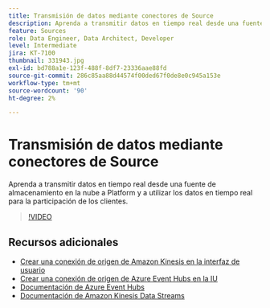 ```yaml
---
title: Transmisión de datos mediante conectores de Source
description: Aprenda a transmitir datos en tiempo real desde una fuente de almacenamiento en la nube a Platform y a utilizar los datos en tiempo real para la participación de los clientes.
feature: Sources
role: Data Engineer, Data Architect, Developer
level: Intermediate
jira: KT-7100
thumbnail: 331943.jpg
exl-id: bd788a1e-123f-488f-8df7-23336aae88fd
source-git-commit: 286c85aa88d44574f00ded67f0de8e0c945a153e
workflow-type: tm+mt
source-wordcount: '90'
ht-degree: 2%

---
```


# Transmisión de datos mediante conectores de Source

Aprenda a transmitir datos en tiempo real desde una fuente de almacenamiento en la nube a Platform y a utilizar los datos en tiempo real para la participación de los clientes.


>[!VIDEO](https://video.tv.adobe.com/v/3410102?learn=on&enablevpops&captions=spa)

## Recursos adicionales

* [Crear una conexión de origen de Amazon Kinesis en la interfaz de usuario](https://experienceleague.adobe.com/docs/experience-platform/sources/ui-tutorials/create/cloud-storage/kinesis.html?lang=es)
* [Crear una conexión de origen de Azure Event Hubs en la IU](https://experienceleague.adobe.com/docs/experience-platform/sources/ui-tutorials/create/cloud-storage/eventhub.html?lang=es)
* [Documentación de Azure Event Hubs](https://docs.microsoft.com/en-us/azure/event-hubs/)
* [Documentación de Amazon Kinesis Data Streams](https://docs.aws.amazon.com/kinesis/index.html)
